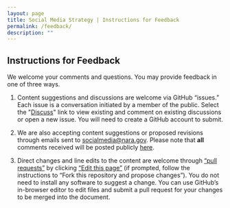 ```yaml
---
layout: page
title: Social Media Strategy | Instructions for Feedback
permalink: /feedback/
description: ""
---
```


## Instructions for Feedback

We welcome your comments and questions. You may provide feedback in one of three ways.

<ol>
  <li>
  <p>Content suggestions and discussions are welcome via GitHub “issues.” Each issue is a conversation initiated by a member of the public. Select the "<a href="https://github.com/{{ site.org_name }}/social-media-strategy/issues/">Discuss</a>" link to view existing and comment on existing discussions or open a new issue. You will need to create a GitHub account to submit.</p>
  </li>
  <li>
  <p>We are also accepting content suggestions or proposed revisions through emails sent to <a href="mailto:socialmedia@nara.gov">socialmedia@nara.gov</a>. Please note that <strong>all</strong> comments received will be posted publicly <a href="https://github.com/{{ site.org_name }}/social-media-strategy/issues/">here</a>.</p>
  </li>
  <li>
  <p>Direct changes and line edits to the content are welcome through&nbsp;<a href="https://help.github.com/articles/creating-a-pull-request">“pull requests”</a>&nbsp;by clicking&nbsp;<a href="https://github.com/{{ site.org_name }}/social-media-strategy/edit/gh-pages/pages/index.md">“Edit this page”</a>&nbsp;(if prompted, follow the instructions to “Fork this repository and propose changes”). You do not need to install any software to suggest a change. You can use GitHub’s in-browser editor to edit files and submit a pull request for your changes to be merged into the document.</p>
  </li>
</ol>
